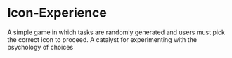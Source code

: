 # Icon-Experience
A simple game in which tasks are randomly generated and users must pick the correct icon to proceed. A catalyst for experimenting with the psychology of choices
